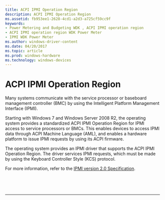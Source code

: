 ```yaml
---
title: ACPI IPMI Operation Region
description: ACPI IPMI Operation Region
ms.assetid: fb953ee1-2628-4cd1-a2d3-a725cf59cc9f
keywords:
- Power Metering and Budgeting WDK , ACPI IPMI operation region
- ACPI IPMI operation region WDK Power Meter
- IPMI WDK Power Meter
ms.author: windows-driver-content
ms.date: 04/20/2017
ms.topic: article
ms.prod: windows-hardware
ms.technology: windows-devices
---
```


# ACPI IPMI Operation Region


Many systems communicate with the service processor or baseboard management controller (BMC) by using the Intelligent Platform Management Interface (IPMI).

Starting with Windows 7 and Windows Server 2008 R2, the operating system provides a standardized ACPI IPMI Operation Region for IPMI access to service processors or BMCs. This enables devices to access IPMI data through ACPI Machine Language (AML), and enables a hardware platform to issue IPMI requests by using its ACPI firmware.

The operating system provides an IPMI driver that supports the ACPI IPMI Operation Region. The driver services IPMI requests, which must be made by using the Keyboard Controller Style (KCS) protocol.

For more information, refer to the [IPMI version 2.0 Specification](http://go.microsoft.com/fwlink/p/?linkid=69485).

 

 


--------------------


